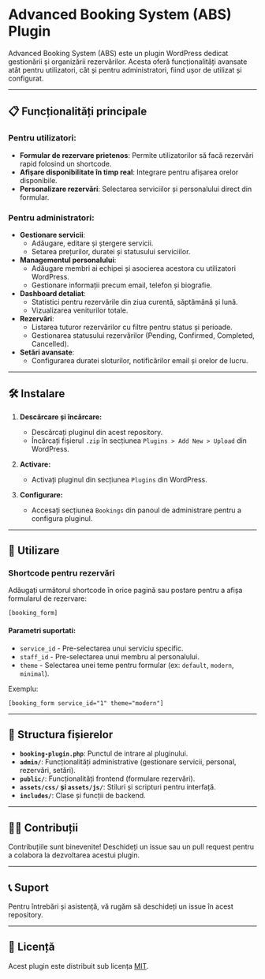 # Advanced Booking System (ABS) Plugin

Advanced Booking System (ABS) este un plugin WordPress dedicat gestionării și organizării rezervărilor. Acesta oferă funcționalități avansate atât pentru utilizatori, cât și pentru administratori, fiind ușor de utilizat și configurat.

---

## 📋 Funcționalități principale

### Pentru utilizatori:
- **Formular de rezervare prietenos**: Permite utilizatorilor să facă rezervări rapid folosind un shortcode.
- **Afișare disponibilitate în timp real**: Integrare pentru afișarea orelor disponibile.
- **Personalizare rezervări**: Selectarea serviciilor și personalului direct din formular.

### Pentru administratori:
- **Gestionare servicii**:
  - Adăugare, editare și ștergere servicii.
  - Setarea prețurilor, duratei și statusului serviciilor.
- **Managementul personalului**:
  - Adăugare membri ai echipei și asocierea acestora cu utilizatori WordPress.
  - Gestionare informații precum email, telefon și biografie.
- **Dashboard detaliat**:
  - Statistici pentru rezervările din ziua curentă, săptămână și lună.
  - Vizualizarea veniturilor totale.
- **Rezervări**:
  - Listarea tuturor rezervărilor cu filtre pentru status și perioade.
  - Gestionarea statusului rezervărilor (Pending, Confirmed, Completed, Cancelled).
- **Setări avansate**:
  - Configurarea duratei sloturilor, notificărilor email și orelor de lucru.

---

## 🛠️ Instalare

1. **Descărcare și încărcare:**
   - Descărcați pluginul din acest repository.
   - Încărcați fișierul `.zip` în secțiunea `Plugins > Add New > Upload` din WordPress.

2. **Activare:**
   - Activați pluginul din secțiunea `Plugins` din WordPress.

3. **Configurare:**
   - Accesați secțiunea `Bookings` din panoul de administrare pentru a configura pluginul.

---

## 🔧 Utilizare

### Shortcode pentru rezervări
Adăugați următorul shortcode în orice pagină sau postare pentru a afișa formularul de rezervare:
```
[booking_form]
```

#### Parametri suportati:
- `service_id` - Pre-selectarea unui serviciu specific.
- `staff_id` - Pre-selectarea unui membru al personalului.
- `theme` - Selectarea unei teme pentru formular (ex: `default`, `modern`, `minimal`).

Exemplu:
```
[booking_form service_id="1" theme="modern"]
```

---

## 📂 Structura fișierelor

- **`booking-plugin.php`**: Punctul de intrare al pluginului.
- **`admin/`**: Funcționalități administrative (gestionare servicii, personal, rezervări, setări).
- **`public/`**: Funcționalități frontend (formulare rezervări).
- **`assets/css/` și `assets/js/`**: Stiluri și scripturi pentru interfață.
- **`includes/`**: Clase și funcții de backend.

---

## 👩‍💻 Contribuții

Contribuțiile sunt binevenite! Deschideți un issue sau un pull request pentru a colabora la dezvoltarea acestui plugin.

---

## 📞 Suport

Pentru întrebări și asistență, vă rugăm să deschideți un issue în acest repository.

---

## 📜 Licență

Acest plugin este distribuit sub licența [MIT](LICENSE).
